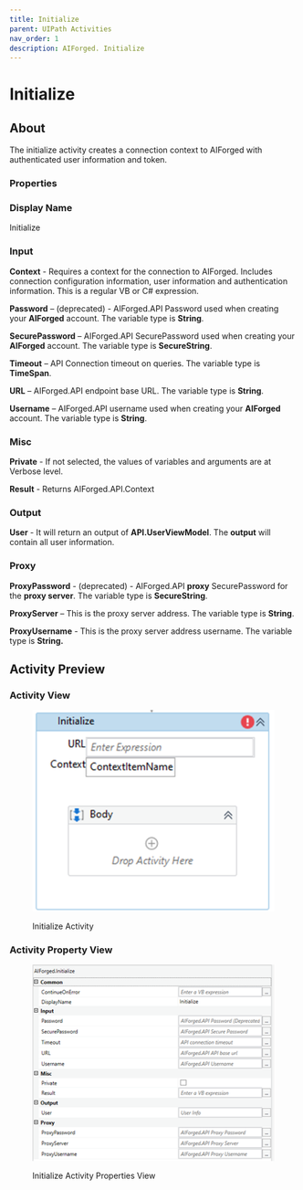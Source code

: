```yaml
---
title: Initialize
parent: UIPath Activities
nav_order: 1
description: AIForged. Initialize
---
```


# Initialize

## About

The initialize activity creates a connection context to AIForged with authenticated user information and token.

### Properties

### Display Name

Initialize

### Input

**Context** - Requires a context for the connection to AIForged. Includes connection configuration information, user information and authentication information. This is a regular VB or C# expression.

**Password** – (deprecated) - AIForged.API Password used when creating your **AIForged** account. The variable type is **String**.

**SecurePassword** –  AIForged.API SecurePassword used when creating your **AIForged** account. The variable type is **SecureString**.

**Timeout** – API Connection timeout on queries. The variable type is  **TimeSpan**.

**URL** – AIForged.API endpoint base URL. The variable type is **String**.

**Username** – AIForged.API username used when creating your **AIForged** account. The variable type is **String**.

### Misc

**Private** - If not selected, the values of variables and arguments are at Verbose level.&#x20;

**Result** - Returns AIForged.API.Context&#x20;

### Output

**User** - It will return an output of **API.UserViewModel**. The **output** will contain all user information.

### Proxy

**ProxyPassword**  - (deprecated) - AIForged.API **proxy** SecurePassword for the **proxy server**. The variable type is **SecureString**.

**ProxyServer** – This is the proxy server address. The variable type is **String**.

**ProxyUsername** - This is the proxy server address username. The variable type is **String.**

## Activity Preview

### Activity View

<figure><img src="../.gitbook/assets/image (1).png" alt=""><figcaption><p>Initialize Activity</p></figcaption></figure>

### Activity Property View

<figure><img src="../.gitbook/assets/image (5) (1).png" alt=""><figcaption><p>Initialize Activity Properties View</p></figcaption></figure>
